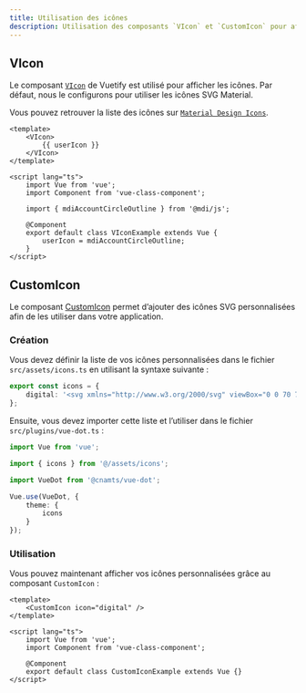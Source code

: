 ```yaml
---
title: Utilisation des icônes
description: Utilisation des composants `VIcon` et `CustomIcon` pour afficher des icônes.
---
```


## VIcon

Le composant [`VIcon`](https://vuetifyjs.com/en/components/icons/) de Vuetify est utilisé pour afficher les icônes. Par défaut, nous le configurons pour utiliser les icônes SVG Material.

Vous pouvez retrouver la liste des icônes sur [`Material Design Icons`](https://materialdesignicons.com).

```vue
<template>
	<VIcon>
		{{ userIcon }}
	</VIcon>
</template>

<script lang="ts">
	import Vue from 'vue';
	import Component from 'vue-class-component';

	import { mdiAccountCircleOutline } from '@mdi/js';

	@Component
	export default class VIconExample extends Vue {
		userIcon = mdiAccountCircleOutline;
	}
</script>
```

## CustomIcon

Le composant [CustomIcon](/composants-techniques/custom-icon) permet d’ajouter des icônes SVG personnalisées afin de les utiliser dans votre application.

### Création

Vous devez définir la liste de vos icônes personnalisées dans le fichier `src/assets/icons.ts` en utilisant la syntaxe suivante :

```ts
export const icons = {
	digital: '<svg xmlns="http://www.w3.org/2000/svg" viewBox="0 0 70 70" focusable="false"><path d="M69 35c0 18.8-15.4 34-34.5 34C15.5 69 0 53.8 0 35S15.4 1 34.5 1C53.5 1 69 16.2 69 35" fill="currentColor"/><path d="M23.6 19.3l6.8 3.9v-7.8l-6.8 3.9zm8.6 7v18.5l7.7-4.5v-9.6l-7.7-4.5zm-9.5 25l8.6 4.8 18-10.3V25l-17.1-9.7v8.8l9 5.2c.3.2.5.4.5.8v10.6c0 .4-.2.6-.5.8L31.7 47c-.2.2-.6.2-.8 0a.9.9 0 01-.5-.7V25.2l-7.7-4.4v30.4zm8.6 6.7l-.4-.1-9.5-5.4a.9.9 0 01-.4-.8V19.3c0-.3.2-.6.4-.8l9.5-5.4.4-.1h.3l.1.1L50.6 24c.2.1.4.4.4.7v21.7c0 .3-.2.6-.4.7L31.7 58l-.4.1z" fill="#fff"/></svg>'
};
```

Ensuite, vous devez importer cette liste et l’utiliser dans le fichier `src/plugins/vue-dot.ts` :

```ts
import Vue from 'vue';

import { icons } from '@/assets/icons';

import VueDot from '@cnamts/vue-dot';

Vue.use(VueDot, {
	theme: {
		icons
	}
});
```

### Utilisation

Vous pouvez maintenant afficher vos icônes personnalisées grâce au composant `CustomIcon` :

```vue
<template>
	<CustomIcon icon="digital" />
</template>

<script lang="ts">
	import Vue from 'vue';
	import Component from 'vue-class-component';

	@Component
	export default class CustomIconExample extends Vue {}
</script>
```
